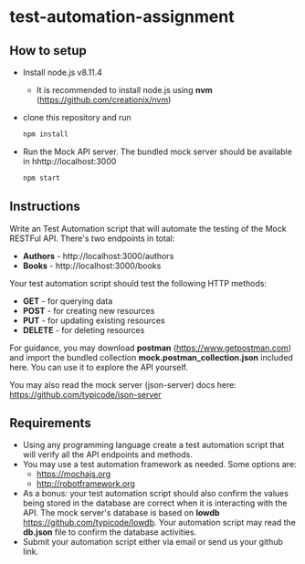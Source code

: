 # test-automation-assignment

## How to setup

* Install node.js v8.11.4

  * It is recommended to install node.js using **nvm** (https://github.com/creationix/nvm)

* clone this repository and run

  ```bash
  npm install
  ```

* Run the Mock API server. The bundled mock server should be available in hhttp://localhost:3000

  ```bash
  npm start
  ```

## Instructions

Write an Test Automation script that will automate the testing of the Mock RESTFul API. There's two endpoints in total:

* **Authors** - http://localhost:3000/authors
* **Books** - http://localhost:3000/books

Your test automation script should test the following HTTP methods:

* **GET** - for querying data
* **POST** - for creating new resources
* **PUT** - for updating existing resources
* **DELETE** - for deleting resources

For guidance, you may download **postman** (https://www.getpostman.com) and import the bundled collection **mock.postman_collection.json** included here. You can use it to explore the API yourself.

You may also read the mock server (json-server) docs here: https://github.com/typicode/json-server

## Requirements

* Using any programming language create a test automation script that will verify all the API endpoints and methods.
* You may use a test automation framework as needed. Some options are:
  * https://mochajs.org
  * http://robotframework.org
* As a bonus: your test automation script should also confirm the values being stored in the database are correct when it is interacting with the API. The mock server's database is based on **lowdb** https://github.com/typicode/lowdb. Your automation script may read the **db.json** file to confirm the database activities.
* Submit your automation script either via email or send us your github link.